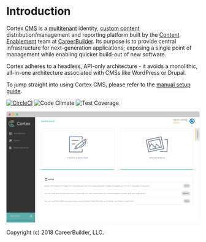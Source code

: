 # Introduction

Cortex [CMS](glossary.md#cms) is a [multitenant](https://en.wikipedia.org/wiki/Multitenancy) identity, [custom content](glossary.md#custom-content-cms) distribution/management and reporting platform built by the [Content Enablement](https://github.com/cb-talent-development) team at [CareerBuilder](https://github.com/careerbuilder). Its purpose is to provide central infrastructure for next-generation applications; exposing a single point of management while enabling quicker build-out of new software.

Cortex adheres to a headless, API-only architecture - it avoids a monolithic, all-in-one architecture associated with CMSs like WordPress or Drupal.

To jump straight into using Cortex CMS, please refer to the [manual setup guide](basics/setup/manual-setup.md).

[![CircleCI](https://circleci.com/gh/cortex-cms/cortex.svg?style=svg)](https://circleci.com/gh/cortex-cms/cortex) ![Code Climate](https://codeclimate.com/repos/53f62c2869568018180036c9/badges/78e3c3c865b118bbd72b/gpa.svg) ![Test Coverage](https://codeclimate.com/repos/53f62c2869568018180036c9/badges/78e3c3c865b118bbd72b/coverage.svg) 

![](.gitbook/assets/cortex-example-screenshot.png)

Copyright \(c\) 2018 CareerBuilder, LLC.

